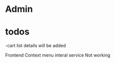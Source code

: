 # Admin
 # todos
  -cart list details will be added
 
 Frontend Context menu interal service Not working
 # 

